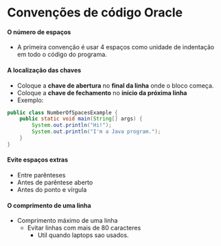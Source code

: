 # Convenções de código Oracle
#### O número de espaços
* A primeira convenção é usar 4 espaços como unidade de indentação em todo o código do programa.
#### A localização das chaves
* Coloque a <strong>chave de abertura</strong> no <strong>final da linha</strong> onde o bloco começa.
* Coloque a <strong>chave de fechamento</strong> no <strong>início da próxima linha</strong>
* Exemplo:
```java
public class NumberOfSpacesExample {
    public static void main(String[] args) {
        System.out.println("Hi!");
        System.out.println("I'm a Java program.");
    }
}
```
#### Evite espaços extras
* Entre parênteses
* Antes de parêntese aberto
* Antes do ponto e vírgula
#### O comprimento de uma linha
* Comprimento máximo de uma linha
  * Evitar linhas com mais de 80 caracteres
    * Util quando laptops sao usados.
